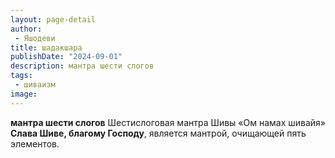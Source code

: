 ```yaml
---
layout: page-detail
author:
 - Яшодеви
title: шадакшара
publishDate: "2024-09-01"
description: мантра шести слогов
tags:
 - шиваизм
image: 
---
```


__мантра шести слогов__
Шестислоговая мантра Шивы «Ом намах шивайя» __Слава Шиве, благому Господу__, является мантрой, очищающей пять элементов.

